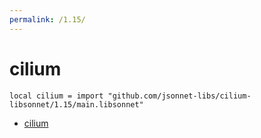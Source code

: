 ```yaml
---
permalink: /1.15/
---
```


# cilium

```jsonnet
local cilium = import "github.com/jsonnet-libs/cilium-libsonnet/1.15/main.libsonnet"
```



* [cilium](cilium/index.md)